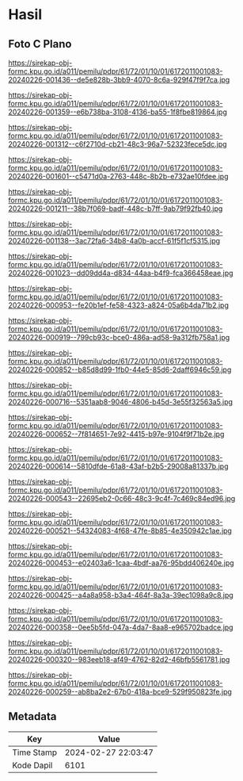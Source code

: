 # Hasil

## Foto C Plano

https://sirekap-obj-formc.kpu.go.id/a011/pemilu/pdpr/61/72/01/10/01/6172011001083-20240226-001436--de5e828b-3bb9-4070-8c6a-929f47f9f7ca.jpg

https://sirekap-obj-formc.kpu.go.id/a011/pemilu/pdpr/61/72/01/10/01/6172011001083-20240226-001359--e6b738ba-3108-4136-ba55-1f8fbe819864.jpg

https://sirekap-obj-formc.kpu.go.id/a011/pemilu/pdpr/61/72/01/10/01/6172011001083-20240226-001312--c6f2710d-cb21-48c3-96a7-52323fece5dc.jpg

https://sirekap-obj-formc.kpu.go.id/a011/pemilu/pdpr/61/72/01/10/01/6172011001083-20240226-001601--c5471d0a-2763-448c-8b2b-e732ae10fdee.jpg

https://sirekap-obj-formc.kpu.go.id/a011/pemilu/pdpr/61/72/01/10/01/6172011001083-20240226-001211--38b7f069-badf-448c-b7ff-9ab79f92fb40.jpg

https://sirekap-obj-formc.kpu.go.id/a011/pemilu/pdpr/61/72/01/10/01/6172011001083-20240226-001138--3ac72fa6-34b8-4a0b-accf-61f5f1cf5315.jpg

https://sirekap-obj-formc.kpu.go.id/a011/pemilu/pdpr/61/72/01/10/01/6172011001083-20240226-001023--dd09dd4a-d834-44aa-b4f9-fca366458eae.jpg

https://sirekap-obj-formc.kpu.go.id/a011/pemilu/pdpr/61/72/01/10/01/6172011001083-20240226-000953--fe20b1ef-fe58-4323-a824-05a6b4da71b2.jpg

https://sirekap-obj-formc.kpu.go.id/a011/pemilu/pdpr/61/72/01/10/01/6172011001083-20240226-000919--799cb93c-bce0-486a-ad58-9a312fb758a1.jpg

https://sirekap-obj-formc.kpu.go.id/a011/pemilu/pdpr/61/72/01/10/01/6172011001083-20240226-000852--b85d8d99-1fb0-44e5-85d6-2daff6946c59.jpg

https://sirekap-obj-formc.kpu.go.id/a011/pemilu/pdpr/61/72/01/10/01/6172011001083-20240226-000716--5351aab8-9046-4806-b45d-3e55f32563a5.jpg

https://sirekap-obj-formc.kpu.go.id/a011/pemilu/pdpr/61/72/01/10/01/6172011001083-20240226-000652--7f814651-7e92-4415-b97e-9104f9f71b2e.jpg

https://sirekap-obj-formc.kpu.go.id/a011/pemilu/pdpr/61/72/01/10/01/6172011001083-20240226-000614--5810dfde-61a8-43af-b2b5-29008a81337b.jpg

https://sirekap-obj-formc.kpu.go.id/a011/pemilu/pdpr/61/72/01/10/01/6172011001083-20240226-000543--22695eb2-0c66-48c3-9c4f-7c469c84ed96.jpg

https://sirekap-obj-formc.kpu.go.id/a011/pemilu/pdpr/61/72/01/10/01/6172011001083-20240226-000521--54324083-4f68-47fe-8b85-4e350942c1ae.jpg

https://sirekap-obj-formc.kpu.go.id/a011/pemilu/pdpr/61/72/01/10/01/6172011001083-20240226-000453--e02403a6-1caa-4bdf-aa76-95bdd406240e.jpg

https://sirekap-obj-formc.kpu.go.id/a011/pemilu/pdpr/61/72/01/10/01/6172011001083-20240226-000425--a4a8a958-b3a4-464f-8a3a-39ec1098a9c8.jpg

https://sirekap-obj-formc.kpu.go.id/a011/pemilu/pdpr/61/72/01/10/01/6172011001083-20240226-000358--0ee5b5fd-047a-4da7-8aa8-e965702badce.jpg

https://sirekap-obj-formc.kpu.go.id/a011/pemilu/pdpr/61/72/01/10/01/6172011001083-20240226-000320--983eeb18-af49-4762-82d2-46bfb5561781.jpg

https://sirekap-obj-formc.kpu.go.id/a011/pemilu/pdpr/61/72/01/10/01/6172011001083-20240226-000259--ab8ba2e2-67b0-418a-bce9-529f950823fe.jpg


## Metadata

| Key        | Value               |
| ---------- | ------------------- |
| Time Stamp | 2024-02-27 22:03:47 |
| Kode Dapil | 6101                |



